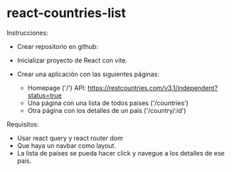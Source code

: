 # react-countries-list
Instrucciones: 
- Crear repositorio en github: 
- Inicializar proyecto de React con vite.


- Crear una aplicación con las siguientes páginas:
  - Homepage ('/')
  API: https://restcountries.com/v3.1/independent?status=true
  - Una página con una lista de todos paises ('/countries')
  - Otra página con los detalles de un país ('/country/:id')

Requisitos: 
- Usar react query y react router dom
- Que haya un navbar como layout.
- La lista de países se pueda hacer click y navegue a los detalles de ese país.
